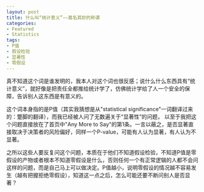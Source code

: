 ```yaml
---
layout: post
title: 什么叫“统计意义”——莫名其妙的称谓
categories:
- Featured
- Statistics
tags:
- P值
- 假设检验
- 显著性
- 零假设
---
```


真不知道这个词是谁发明的，我本人对这个词也很反感；说什么什么东西具有“统计意义”，就好像是把责任全都推给统计学了，仿佛统计学给了人一个安全的保障，告诉别人这东西是有意义的。

这个词本身指的是P值（其实我猜想是从"statistical significance"一词翻译过来的：蹩脚的翻译），而我已经被人问了无数遍关于“显著性”的问题， 以至于我把这个问题直接放在了首页中"Any More to Say"的第1条。一言以蔽之，是否显著直接取决于决策者的风险偏好，同样一个P-value，可能有人认为显著，有人认为不显著。

之所以这些人要反复问这个问题，本质在于他们不知道假设检验，不知道P值是零假设的产物或者根本不知道零假设是什么，否则任何一个有正常逻辑的人都不会问这样的问题，而是自己马上可以做决定。P值越小，说明零假设的情况越不容易发生（越有把握拒绝零假设），知道这一点之后，怎么可能还要不断问别人是否显著？

